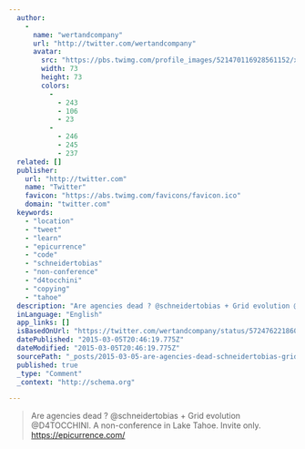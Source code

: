 ```yaml
---
  author: 
    - 
      name: "wertandcompany"
      url: "http://twitter.com/wertandcompany"
      avatar: 
        src: "https://pbs.twimg.com/profile_images/521470116928561152/xEThWIeR_bigger.jpeg"
        width: 73
        height: 73
        colors: 
          - 
            - 243
            - 106
            - 23
          - 
            - 246
            - 245
            - 237
  related: []
  publisher: 
    url: "http://twitter.com"
    name: "Twitter"
    favicon: "https://abs.twimg.com/favicons/favicon.ico"
    domain: "twitter.com"
  keywords: 
    - "location"
    - "tweet"
    - "learn"
    - "epicurrence"
    - "code"
    - "schneidertobias"
    - "non-conference"
    - "d4tocchini"
    - "copying"
    - "tahoe"
  description: "Are agencies dead ? @schneidertobias + Grid evolution @D4TOCCHINI. A non-conference in Lake Tahoe. Invite only. https://epicurrence.com/"
  inLanguage: "English"
  app_links: []
  isBasedOnUrl: "https://twitter.com/wertandcompany/status/572476221860278272"
  datePublished: "2015-03-05T20:46:19.775Z"
  dateModified: "2015-03-05T20:46:19.775Z"
  sourcePath: "_posts/2015-03-05-are-agencies-dead-schneidertobias-grid-evolution-d4toc.md"
  published: true
  _type: "Comment"
  _context: "http://schema.org"

---
```

> Are agencies dead ? @schneidertobias + Grid evolution @D4TOCCHINI. A non-conference in Lake Tahoe. Invite only. https://epicurrence.com/